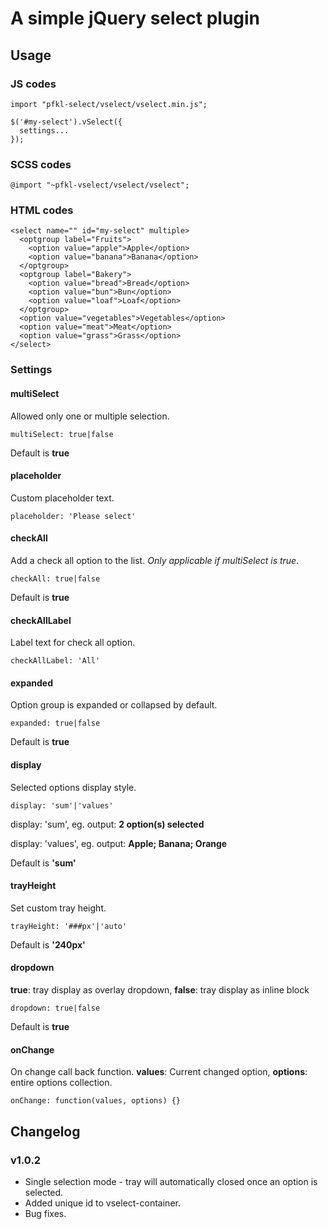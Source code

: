 # A simple jQuery select plugin

## Usage

### JS codes

```
import "pfkl-select/vselect/vselect.min.js";

$('#my-select').vSelect({
  settings...
});
```

### SCSS codes
```
@import "~pfkl-vselect/vselect/vselect";
```

### HTML codes

```
<select name="" id="my-select" multiple>
  <optgroup label="Fruits">
    <option value="apple">Apple</option>
    <option value="banana">Banana</option>
  </optgroup>
  <optgroup label="Bakery">
    <option value="bread">Bread</option>
    <option value="bun">Bun</option>
    <option value="loaf">Loaf</option>
  </optgroup>
  <option value="vegetables">Vegetables</option>
  <option value="meat">Meat</option>
  <option value="grass">Grass</option>
</select>
```

### Settings

#### multiSelect

Allowed only one or multiple selection.

```
multiSelect: true|false
```

Default is **true**

#### placeholder

Custom placeholder text.

```
placeholder: 'Please select'
```

#### checkAll

Add a check all option to the list. *Only applicable if multiSelect is true*.

```
checkAll: true|false
```

Default is **true**

#### checkAllLabel

Label text for check all option.

```
checkAllLabel: 'All'
```

#### expanded

Option group is expanded or collapsed by default.

```
expanded: true|false
```

Default is **true**

#### display

Selected options display style.

```
display: 'sum'|'values'
```
display: 'sum', eg. output:
**2 option(s) selected**

display: 'values', eg. output:
**Apple; Banana; Orange**

Default is **'sum'**

#### trayHeight

Set custom tray height.

```
trayHeight: '###px'|'auto'
```

Default is **'240px'**

#### dropdown

**true**: tray display as overlay dropdown, **false**: tray display as inline block

```
dropdown: true|false
```

Default is **true**

#### onChange

On change call back function.
**values**: Current changed option, **options**: entire options collection.

```
onChange: function(values, options) {}
```

## Changelog

### v1.0.2
- Single selection mode - tray will automatically closed once an option is selected.
- Added unique id to vselect-container.
- Bug fixes.